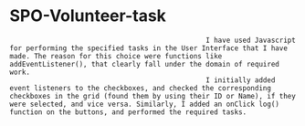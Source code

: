 # SPO-Volunteer-task
                                                    I have used Javascript for performing the specified tasks in the User Interface that I have made. The reason for this choice were functions like addEventListener(), that clearly fall under the domain of required work.
                                                    I initially added event listeners to the checkboxes, and checked the corresponding checkboxes in the grid (found them by using their ID or Name), if they were selected, and vice versa. Similarly, I added an onClick log() function on the buttons, and performed the required tasks.
